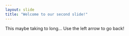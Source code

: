 ```yaml
---
layout: slide
title: "Welcome to our second slide!"
---
```

This maybe taking to long...
Use the left arrow to go back!